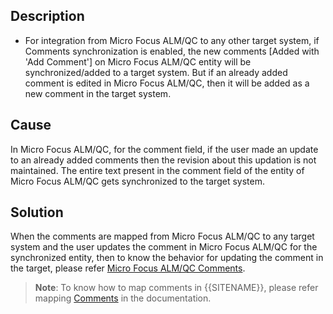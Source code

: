## Description

* For integration from Micro Focus ALM/QC to any other target system, if Comments synchronization is enabled, the new comments [Added with 'Add Comment'] on Micro Focus ALM/QC entity will be synchronized/added to a target system. But if an already added comment is edited in Micro Focus ALM/QC, then it will be added as a new comment in the target system.

## Cause

In Micro Focus ALM/QC, for the comment field, if the user made an update to an already added comments then the revision about this updation is not maintained. The entire text present in the comment field of the entity of Micro Focus ALM/QC gets synchronized to the target system.

## Solution

When the comments are mapped from Micro Focus ALM/QC to any target system and the user updates the comment in Micro Focus ALM/QC for the synchronized entity, then to know the behavior for updating the comment in the target, please refer [Micro Focus ALM/QC Comments](../../../../micro-focus-alm-qc.md#micro-focus-alm-comments).

>**Note**: To know how to map comments in {{SITENAME}}, please refer mapping [Comments](../../../../integrate/mapping-configuration.md#comments) in the documentation.